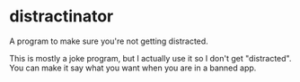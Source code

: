 # distractinator
A program to make sure you're not getting distracted.

This is mostly a joke program, but I actually use it so I don't get "distracted". You can make it say what you want when you are in a banned app.
